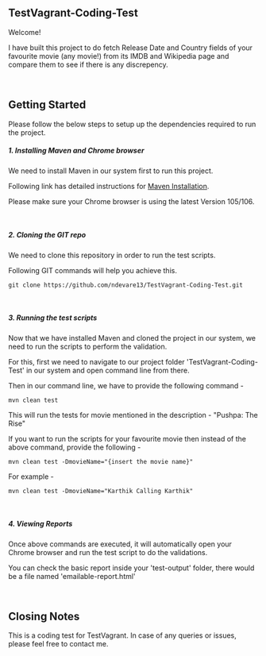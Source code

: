 ## TestVagrant-Coding-Test

Welcome!

I have built this project to do fetch Release Date and Country fields of your favourite movie (any movie!) from its IMDB and Wikipedia page and compare them to see if there is any discrepency.

&nbsp;
## Getting Started

Please follow the below steps to setup up the dependencies required to run the project.

##### 1. Installing Maven and Chrome browser

We need to install Maven in our system first to run this project.

Following link has detailed instructions for [Maven Installation](https://maven.apache.org/install.html).

Please make sure your Chrome browser is using the latest Version 105/106.

&nbsp;
##### 2. Cloning the GIT repo

We need to clone this repository in order to run the test scripts.

Following GIT commands will help you achieve this.

```
git clone https://github.com/ndevare13/TestVagrant-Coding-Test.git
```

&nbsp;
##### 3. Running the test scripts

Now that we have installed Maven and cloned the project in our system, we need to run the scripts to perform the validation.

For this, first we need to navigate to our project folder 'TestVagrant-Coding-Test' in our system and open command line from there.

Then in our command line, we have to provide the following command -

```
mvn clean test
```

This will run the tests for movie mentioned in the description - "Pushpa: The Rise"

If you want to run the scripts for your favourite movie then instead of the above command, provide the following -

```
mvn clean test -DmovieName="{insert the movie name}"
```

For example -

```
mvn clean test -DmovieName="Karthik Calling Karthik"
```

&nbsp;
##### 4. Viewing Reports

Once above commands are executed, it will automatically open your Chrome browser and run the test script to do the validations.

You can check the basic report inside your 'test-output' folder, there would be a file named 'emailable-report.html'


&nbsp;
## Closing Notes

This is a coding test for TestVagrant. In case of any queries or issues, please feel free to contact me.